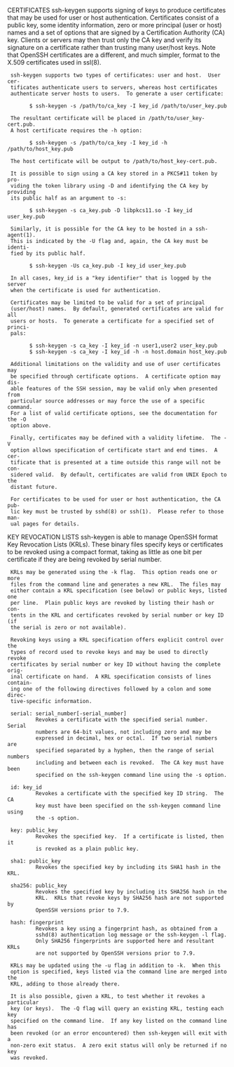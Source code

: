 CERTIFICATES
     ssh-keygen supports signing of keys to produce certificates that may be
     used for user or host authentication.  Certificates consist of a public
     key, some identity information, zero or more principal (user or host)
     names and a set of options that are signed by a Certification Authority
     (CA) key.  Clients or servers may then trust only the CA key and verify
     its signature on a certificate rather than trusting many user/host keys.
     Note that OpenSSH certificates are a different, and much simpler, format
     to the X.509 certificates used in ssl(8).

     ssh-keygen supports two types of certificates: user and host.  User cer-
     tificates authenticate users to servers, whereas host certificates
     authenticate server hosts to users.  To generate a user certificate:

           $ ssh-keygen -s /path/to/ca_key -I key_id /path/to/user_key.pub

     The resultant certificate will be placed in /path/to/user_key-cert.pub.
     A host certificate requires the -h option:

           $ ssh-keygen -s /path/to/ca_key -I key_id -h /path/to/host_key.pub

     The host certificate will be output to /path/to/host_key-cert.pub.

     It is possible to sign using a CA key stored in a PKCS#11 token by pro-
     viding the token library using -D and identifying the CA key by providing
     its public half as an argument to -s:

           $ ssh-keygen -s ca_key.pub -D libpkcs11.so -I key_id user_key.pub

     Similarly, it is possible for the CA key to be hosted in a ssh-agent(1).
     This is indicated by the -U flag and, again, the CA key must be identi-
     fied by its public half.

           $ ssh-keygen -Us ca_key.pub -I key_id user_key.pub

     In all cases, key_id is a "key identifier" that is logged by the server
     when the certificate is used for authentication.

     Certificates may be limited to be valid for a set of principal
     (user/host) names.  By default, generated certificates are valid for all
     users or hosts.  To generate a certificate for a specified set of princi-
     pals:

           $ ssh-keygen -s ca_key -I key_id -n user1,user2 user_key.pub
           $ ssh-keygen -s ca_key -I key_id -h -n host.domain host_key.pub

     Additional limitations on the validity and use of user certificates may
     be specified through certificate options.  A certificate option may dis-
     able features of the SSH session, may be valid only when presented from
     particular source addresses or may force the use of a specific command.
     For a list of valid certificate options, see the documentation for the -O
     option above.

     Finally, certificates may be defined with a validity lifetime.  The -V
     option allows specification of certificate start and end times.  A cer-
     tificate that is presented at a time outside this range will not be con-
     sidered valid.  By default, certificates are valid from UNIX Epoch to the
     distant future.

     For certificates to be used for user or host authentication, the CA pub-
     lic key must be trusted by sshd(8) or ssh(1).  Please refer to those man-
     ual pages for details.

KEY REVOCATION LISTS
     ssh-keygen is able to manage OpenSSH format Key Revocation Lists (KRLs).
     These binary files specify keys or certificates to be revoked using a
     compact format, taking as little as one bit per certificate if they are
     being revoked by serial number.

     KRLs may be generated using the -k flag.  This option reads one or more
     files from the command line and generates a new KRL.  The files may
     either contain a KRL specification (see below) or public keys, listed one
     per line.  Plain public keys are revoked by listing their hash or con-
     tents in the KRL and certificates revoked by serial number or key ID (if
     the serial is zero or not available).

     Revoking keys using a KRL specification offers explicit control over the
     types of record used to revoke keys and may be used to directly revoke
     certificates by serial number or key ID without having the complete orig-
     inal certificate on hand.  A KRL specification consists of lines contain-
     ing one of the following directives followed by a colon and some direc-
     tive-specific information.

     serial: serial_number[-serial_number]
             Revokes a certificate with the specified serial number.  Serial
             numbers are 64-bit values, not including zero and may be
             expressed in decimal, hex or octal.  If two serial numbers are
             specified separated by a hyphen, then the range of serial numbers
             including and between each is revoked.  The CA key must have been
             specified on the ssh-keygen command line using the -s option.

     id: key_id
             Revokes a certificate with the specified key ID string.  The CA
             key must have been specified on the ssh-keygen command line using
             the -s option.

     key: public_key
             Revokes the specified key.  If a certificate is listed, then it
             is revoked as a plain public key.

     sha1: public_key
             Revokes the specified key by including its SHA1 hash in the KRL.

     sha256: public_key
             Revokes the specified key by including its SHA256 hash in the
             KRL.  KRLs that revoke keys by SHA256 hash are not supported by
             OpenSSH versions prior to 7.9.

     hash: fingerprint
             Revokes a key using a fingerprint hash, as obtained from a
             sshd(8) authentication log message or the ssh-keygen -l flag.
             Only SHA256 fingerprints are supported here and resultant KRLs
             are not supported by OpenSSH versions prior to 7.9.

     KRLs may be updated using the -u flag in addition to -k.  When this
     option is specified, keys listed via the command line are merged into the
     KRL, adding to those already there.

     It is also possible, given a KRL, to test whether it revokes a particular
     key (or keys).  The -Q flag will query an existing KRL, testing each key
     specified on the command line.  If any key listed on the command line has
     been revoked (or an error encountered) then ssh-keygen will exit with a
     non-zero exit status.  A zero exit status will only be returned if no key
     was revoked.


